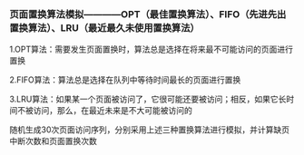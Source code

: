 ### 页面置换算法模拟————OPT（最佳置换算法）、FIFO（先进先出置换算法）、LRU（最近最久未使用置换算法）

1.OPT算法：需要发生页面置换时，算法总是选择在将来最不可能访问的页面进行置换

2.FIFO算法：算法总是选择在队列中等待时间最长的页面进行置换

3.LRU算法：如果某一个页面被访问了，它很可能还要被访问；相反，如果它长时间不被访问，那么，在最近未来是不大可能被访问的

随机生成30次页面访问序列，分别采用上述三种置换算法进行模拟，并计算缺页中断次数和页面置换次数
